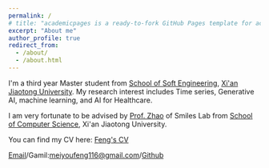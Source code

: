 ```yaml
---
permalink: /
# title: "academicpages is a ready-to-fork GitHub Pages template for academic personal websites"
excerpt: "About me"
author_profile: true
redirect_from: 
  - /about/
  - /about.html
---
```


I'm a third year Master student from [School of Soft Engineering](http://se.xjtu.edu.cn/), [Xi'an Jiaotong University](https://www.xjtu.edu.cn/). My research interest includes Time series, Generative AI, machine learning, and AI for Healthcare.

I am very fortunate to be advised by [Prof. Zhao](https://gr.xjtu.edu.cn/web/guoshuai.zhao) of Smiles Lab from [School of Computer Science](http://www.smiles-xjtu.com/), Xi'an Jiaotong University. 

You can find my CV here: [Feng's CV](../assets/wufengcv.pdf)

[Email](mailto:wufeng@stu.xjtu.edu.cn)/Gamil:meiyoufeng116@gmail.com/[Github](https://github.com/meiyoufeng116)

